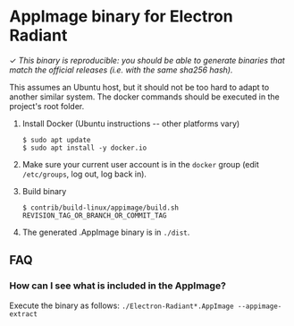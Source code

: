 AppImage binary for Electron Radiant
============================

✓ _This binary is reproducible: you should be able to generate
   binaries that match the official releases (i.e. with the same sha256 hash)._

This assumes an Ubuntu host, but it should not be too hard to adapt to another
similar system. The docker commands should be executed in the project's root
folder.

1. Install Docker  (Ubuntu instructions -- other platforms vary)

    ```
    $ sudo apt update
    $ sudo apt install -y docker.io
    ```

2. Make sure your current user account is in the `docker` group (edit `/etc/groups`, log out, log back in).

3. Build binary

    ```
    $ contrib/build-linux/appimage/build.sh REVISION_TAG_OR_BRANCH_OR_COMMIT_TAG
    ```

4. The generated .AppImage binary is in `./dist`.


## FAQ

### How can I see what is included in the AppImage?
Execute the binary as follows: `./Electron-Radiant*.AppImage --appimage-extract`
